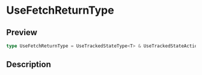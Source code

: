 
      
# UseFetchReturnType

<div class="api-docs__section" data-reactroot="">

## Preview

</div><div class="api-docs__preview type single" data-reactroot="">

```ts
type UseFetchReturnType = UseTrackedStateType<T> & UseTrackedStateActions<T> & UseCommandEventsActionsType<T> & { bounce: { active: boolean; reset: () => void }; revalidate: (invalidateKey?: InvalidationKeyType | InvalidationKeyType[]) => void };
```

</div><div class="api-docs__section" data-reactroot="">

## Description

</div><div class="api-docs__description" data-reactroot=""><span class="api-docs__do-not-parse">



</span></div>